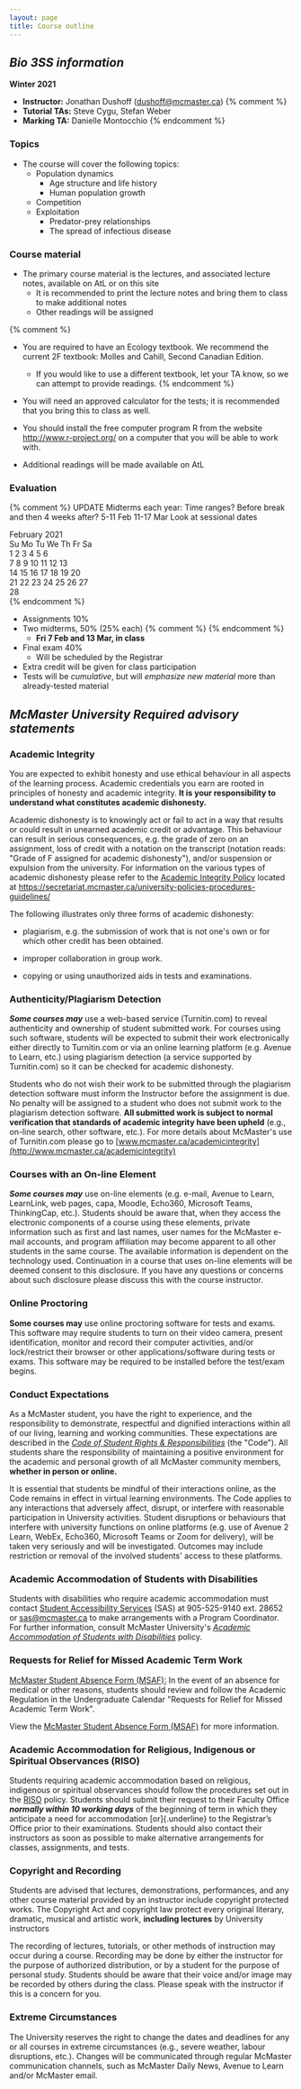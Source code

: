 ```yaml
---
layout: page
title: Course outline
---
```


## *Bio 3SS information*

**Winter 2021**

* **Instructor:** Jonathan Dushoff (dushoff@mcmaster.ca)
{% comment %} 
* **Tutorial TAs:** Steve Cygu, Stefan Weber
* **Marking TA:** Danielle Montocchio
{% endcomment %} 

### Topics

- The course will cover the following topics:
	- Population dynamics
		- Age structure and life history
		- Human population growth
	- Competition
	- Exploitation
		- Predator-prey relationships
		- The spread of infectious disease

### Course material 

- The primary course material is the lectures, and associated lecture
 notes, available on AtL or on this site
	- It is recommended to print the lecture notes and bring them to
 class to make additional notes
 	- Other readings will be assigned

{% comment %} 
- You are required to have an Ecology textbook. We recommend the
 current 2F textbook: Molles and Cahill, Second Canadian Edition.
	- If you would like to use a different textbook, let your TA know, so we can
	  attempt to provide readings.
{% endcomment %} 

- You will need an approved calculator for the tests; it is
 recommended that you bring this to class as well.

- You should install the free computer program R from the
 website <http://www.r-project.org/> on a computer that you will be
 able to work with.

- Additional readings will be made available on AtL

### Evaluation 

{% comment %} 
UPDATE Midterms each year:
Time ranges? Before break and then 4 weeks after?
	5-11 Feb
	11-17 Mar
Look at sessional dates
   
   February 2021      
Su Mo Tu We Th Fr Sa  
    1  2  3  4  5  6  
 7  8  9 10 11 12 13  
14 15 16 17 18 19 20  
21 22 23 24 25 26 27  
28                    
{% endcomment %} 

- Assignments 10%
- Two midterms, 50% (25% each)
{% comment %} 
{% endcomment %} 
	- __Fri 7 Feb and 13 Mar, in class__
- Final exam 40%
	- Will be scheduled by the Registrar
- Extra credit will be given for class participation
- Tests will be _cumulative_, but will _emphasize new material_ more than already-tested material

## *McMaster University Required advisory statements*

### Academic Integrity

You are expected to exhibit honesty and use ethical behaviour in all aspects of the learning process. Academic credentials you earn are rooted in principles of honesty and academic integrity. **It is your responsibility to understand what constitutes academic dishonesty.**

Academic dishonesty is to knowingly act or fail to act in a way that results or could result in unearned academic credit or advantage. This behaviour can result in serious consequences, e.g. the grade of zero on an assignment, loss of credit with a notation on the transcript (notation reads: "Grade of F assigned for academic dishonesty"), and/or suspension or expulsion from the university. For information on the various types of academic dishonesty please refer to the [Academic Integrity Policy](https://secretariat.mcmaster.ca/app/uploads/Academic-Integrity-Policy-1-1.pdf) located at <https://secretariat.mcmaster.ca/university-policies-procedures-guidelines/>

The following illustrates only three forms of academic dishonesty:

-   plagiarism, e.g. the submission of work that is not one's own or for
    which other credit has been obtained.

-   improper collaboration in group work.

-   copying or using unauthorized aids in tests and examinations.

### Authenticity/Plagiarism Detection

***Some courses may*** use a web-based service (Turnitin.com) to reveal authenticity and ownership of student submitted work. For courses using such software, students will be expected to submit their work electronically either directly to Turnitin.com or via an online learning platform (e.g. Avenue to Learn, etc.) using plagiarism detection (a service supported by Turnitin.com) so it can be checked for academic dishonesty.

Students who do not wish their work to be submitted through the plagiarism detection software must inform the Instructor before the assignment is due. No penalty will be assigned to a student who does not submit work to the plagiarism detection software. **All submitted work is subject to normal verification that standards of academic integrity have been upheld** (e.g., on-line search, other software, etc.). For more details about McMaster's use of Turnitin.com please go to [www.mcmaster.ca/academicintegrity](http://www.mcmaster.ca/academicintegrity)

### Courses with an On-line Element

***Some courses may*** use on-line elements (e.g. e-mail, Avenue to Learn, LearnLink, web pages, capa, Moodle, Echo360, Microsoft Teams, ThinkingCap, etc.). Students should be aware that, when they access the electronic components of a course using these elements, private information such as first and last names, user names for the McMaster e-mail accounts, and program affiliation may become apparent to all other students in the same course. The available information is dependent on the technology used. Continuation in a course that uses on-line elements will be deemed consent to this disclosure. If you have any questions or concerns about such disclosure please discuss this with the course instructor.

### Online Proctoring

**Some courses may** use online proctoring software for tests and exams.  This software may require students to turn on their video camera, present identification, monitor and record their computer activities, and/or lock/restrict their browser or other applications/software during tests or exams. This software may be required to be installed before the test/exam begins.

### Conduct Expectations

As a McMaster student, you have the right to experience, and the responsibility to demonstrate, respectful and dignified interactions within all of our living, learning and working communities. These expectations are described in the *[Code of Student Rights & Responsibilities](https://secretariat.mcmaster.ca/app/uploads/Code-of-Student-Rights-and-Responsibilities.pdf)* (the "Code"). All students share the responsibility of maintaining a positive environment for the academic and personal growth of all McMaster community members, **whether in person or online.**

It is essential that students be mindful of their interactions online, as the Code remains in effect in virtual learning environments. The Code applies to any interactions that adversely affect, disrupt, or interfere with reasonable participation in University activities. Student disruptions or behaviours that interfere with university functions on online platforms (e.g. use of Avenue 2 Learn, WebEx, Echo360, Microsoft Teams or Zoom for delivery), will be taken very seriously and will be investigated. Outcomes may include restriction or removal of the involved students' access to these platforms.

### Academic Accommodation of Students with Disabilities

Students with disabilities who require academic accommodation must contact [Student Accessibility Services](https://sas.mcmaster.ca/) (SAS) at 905-525-9140 ext. 28652 or sas@mcmaster.ca to make arrangements with a Program Coordinator. For further information, consult McMaster University's *[Academic Accommodation of Students with Disabilities](https://secretariat.mcmaster.ca/app/uploads/Academic-Accommodations-Policy.pdf)* policy.

### Requests for Relief for Missed Academic Term Work

[McMaster Student Absence Form (MSAF):](https://www.mcmaster.ca/msaf/) In the event of an absence for medical or other reasons, students should review and follow the Academic Regulation in the Undergraduate Calendar "Requests for Relief for Missed Academic Term Work".

View the [McMaster Student Absence Form (MSAF)](https://www.mcmaster.ca/msaf/) for more information.

### Academic Accommodation for Religious, Indigenous or Spiritual Observances (RISO)

Students requiring academic accommodation based on religious, indigenous or spiritual observances should follow the procedures set out in the [RISO](https://secretariat.mcmaster.ca/app/uploads/2019/02/Academic-Accommodation-for-Religious-Indigenous-and-Spiritual-Observances-Policy-on.pdf) policy. Students should submit their request to their Faculty Office ***normally within 10 working days*** of the beginning of term in which they anticipate a need for accommodation [or]{.underline} to the Registrar’s Office prior to their examinations. Students should also contact their instructors as soon as possible to make alternative arrangements for classes, assignments, and tests.

### Copyright and Recording

Students are advised that lectures, demonstrations, performances, and any other course material provided by an instructor include copyright protected works. The Copyright Act and copyright law protect every original literary, dramatic, musical and artistic work, **including lectures** by University instructors

The recording of lectures, tutorials, or other methods of instruction may occur during a course. Recording may be done by either the instructor for the purpose of authorized distribution, or by a student for the purpose of personal study. Students should be aware that their voice and/or image may be recorded by others during the class. Please speak with the instructor if this is a concern for you.

### Extreme Circumstances

The University reserves the right to change the dates and deadlines for any or all courses in extreme circumstances (e.g., severe weather, labour disruptions, etc.). Changes will be communicated through regular McMaster communication channels, such as McMaster Daily News, Avenue to Learn and/or McMaster email.
